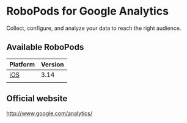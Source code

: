 # RoboPods for Google Analytics

Collect, configure, and analyze your data to reach the right audience.

## Available RoboPods

| Platform    | Version |
|-------------|---------|
| [iOS](ios/) | 3.14    |
|             |         |

## Official website

http://www.google.com/analytics/